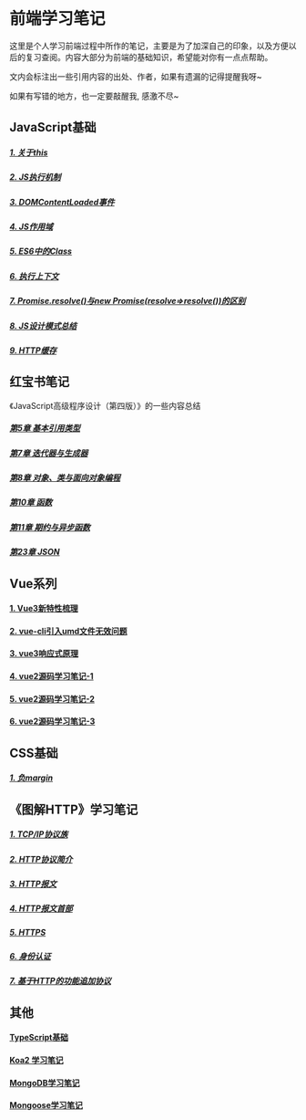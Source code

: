 # 前端学习笔记
这里是个人学习前端过程中所作的笔记，主要是为了加深自己的印象，以及方便以后的复习查阅。内容大部分为前端的基础知识，希望能对你有一点点帮助。

文内会标注出一些引用内容的出处、作者，如果有遗漏的记得提醒我呀~

如果有写错的地方，也一定要敲醒我, 感激不尽~


## JavaScript基础
##### [1. 关于this](JS基础/关于this.md)
##### [2. JS执行机制](JS基础/JS执行机制.md)
##### [3. DOMContentLoaded事件](JS基础/DOMContentLoaded事件.md)
##### [4. JS作用域](JS基础/JS作用域.md)
##### [5. ES6中的Class](JS基础/ES6中的Class.md)
##### [6. 执行上下文](JS基础/执行上下文.md)
##### [7. Promise.resolve()与new Promise(resolve=>resolve())的区别](JS基础/Promise.resolve.md)
##### [8. JS设计模式总结](JS基础/JS设计模式总结.md)
##### [9. HTTP缓存](JS基础/HTTP缓存.md)

## 红宝书笔记
《JavaScript高级程序设计（第四版）》的一些内容总结
##### [第5章 基本引用类型](红宝书笔记/第5章基本引用类型.md)
##### [第7章 迭代器与生成器](红宝书笔记/第7章迭代器与生成器.md)
##### [第8章 对象、类与面向对象编程](红宝书笔记/第8章对象、类与面向对象编程.md)
##### [第10章 函数](红宝书笔记/第10章函数.md)
##### [第11章 期约与异步函数](红宝书笔记/第11章期约与异步函数.md)
##### [第23章 JSON](红宝书笔记/第23章JSON.md)

## Vue系列
#### [1. Vue3新特性梳理](Vue/Vue3新特性梳理.md)
#### [2. vue-cli引入umd文件无效问题](Vue/vue-cli引入umd文件无效问题.md)
#### [3. vue3响应式原理](Vue/vue3响应式原理.md)
#### [4. vue2源码学习笔记-1](Vue/vue2源码-1.md)
#### [5. vue2源码学习笔记-2](Vue/vue2源码-2.md)
#### [6. vue2源码学习笔记-3](Vue/vue2源码-3.md)

## CSS基础
##### [1. 负margin](css基础/负margin.md)

## 《图解HTTP》学习笔记
##### [1. TCP/IP协议族](《图解HTTP》笔记/1-TCPIP协议族.md)
##### [2. HTTP协议简介](《图解HTTP》笔记/2-HTTP协议简介.md)
##### [3. HTTP报文](《图解HTTP》笔记/3-HTTP报文.md)
##### [4. HTTP报文首部](《图解HTTP》笔记/4-HTTP报文首部.md)
##### [5. HTTPS](《图解HTTP》笔记/5-HTTPS.md)
##### [6. 身份认证](《图解HTTP》笔记/6-身份认证.md)
##### [7. 基于HTTP的功能追加协议](《图解HTTP》笔记/7-基于HTTP的功能追加协议.md)

## 其他
#### [TypeScript基础](其他/TS基础.md)
#### [Koa2 学习笔记](其他/Koa2.md)
#### [MongoDB学习笔记](其他/MongoDB学习笔记.md)
#### [Mongoose学习笔记](其他/Mongoose学习笔记.md)
